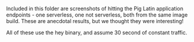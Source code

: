 Included in this folder are screenshots of hitting the Pig Latin application endpoints - one serverless, one not serverless, both from the same image build. These are anecdotal results, but we thought they were interesting!

All of these use the hey binary, and assume 30 second of constant traffic.
